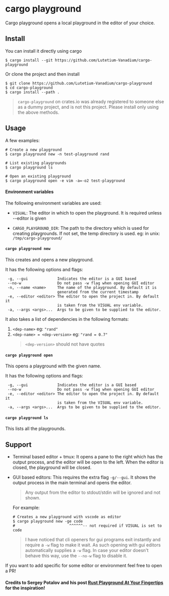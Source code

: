 # cargo playground

Cargo playground opens a local playground in the editor of your choice.

## Install

You can install it directly using cargo
```
$ cargo install --git https://github.com/Lutetium-Vanadium/cargo-playground
```

Or clone the project and then install
```
$ git clone https://github.com/Lutetium-Vanadium/cargo-playground
$ cd cargo-playground
$ cargo install --path .
```

> `cargo-playground` on crates.io was already registered to someone else
> as a dummy project, and is not this project. Please install only using
> the above methods.

## Usage

A few examples:
```
# Create a new playground
$ cargo playground new -n test-playground rand

# List existing playgrounds
$ cargo playground ls

# Open an existing playground
$ cargo playground open -e vim -a=-o2 test-playground
```

#### Environment variables

The following environment variables are used:

- `VISUAL`: The editor in which to open the playground. It is required
  unless --editor is given

- `CARGO_PLAYGROUND_DIR`: The path to the directory which is used for
  creating playgrounds. If not set, the temp directory is used. eg: in
  unix: `/tmp/cargo-playground/`

#### `cargo playground new`

This creates and opens a new playground.

It has the following options and flags:
```
 -g, --gui             Indicates the editor is a GUI based
 --no-w                Do not pass -w flag when opening GUI editor
 -n, --name <name>     The name of the playground. By default it is
                       generated from the current timestamp
 -e, --editor <editor> The editor to open the project in. By default it
                       is taken from the VISUAL env variable.
 -a, --args <args>...  Args to be given to be supplied to the editor.
```

It also takes a list of dependencies in the following formats:
1. `<dep-name>`                  eg: `"rand"`
2. `<dep-name> = <dep-version>`  eg: `"rand = 0.7"`
   > `<dep-version>` should not have quotes

#### `cargo playground open`

This opens a playground with the given name.

It has the following options and flags:
```
 -g, --gui             Indicates the editor is a GUI based
 --no-w                Do not pass -w flag when opening GUI editor
 -e, --editor <editor> The editor to open the project in. By default it
                       is taken from the VISUAL env variable.
 -a, --args <args>...  Args to be given to be supplied to the editor.
```

#### `cargo playground ls`

This lists all the playgrounds.

## Support

- Terminal based editor + tmux: It opens a pane to the right which has
  the output process, and the editor will be open to the left. When the
  editor is closed, the playground will be closed.

- GUI based editors: This requires the extra flag `-g/--gui`. It shows
  the output process in the main terminal and opens the editor.

  > Any output from the editor to stdout/stdin will be ignored and not
  > shown.

  For example:
  ```
  # Creates a new playground with vscode as editor
  $ cargo playground new -ge code
  #                        ^^^^^^-- not required if VISUAL is set to code
  ```

  > I have noticed that cli openers for gui programs exit instantly and
  > require a `-w` flag to make it wait. As such opening with gui
  > editors automatically supplies a `-w` flag. In case your editor
  > doesn't behave this way, use the `--no-w` flag to disable it.

If you want to add specific for some editor or environment feel free to
open a PR!

#### Credits to Sergey Potalov and his post [Rust Playground At Your Fingertips](https://www.greyblake.com/blog/2021-03-12-rust-playground-at-your-fingertips/) for the inspiration!
